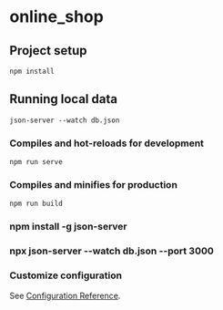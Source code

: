 # online_shop

## Project setup

```
npm install
```

## Running local data

```
json-server --watch db.json
```

### Compiles and hot-reloads for development

```
npm run serve
```

### Compiles and minifies for production

```
npm run build
```

### npm install -g json-server

### npx json-server --watch db.json --port 3000

### Customize configuration

See [Configuration Reference](https://cli.vuejs.org/config/).
